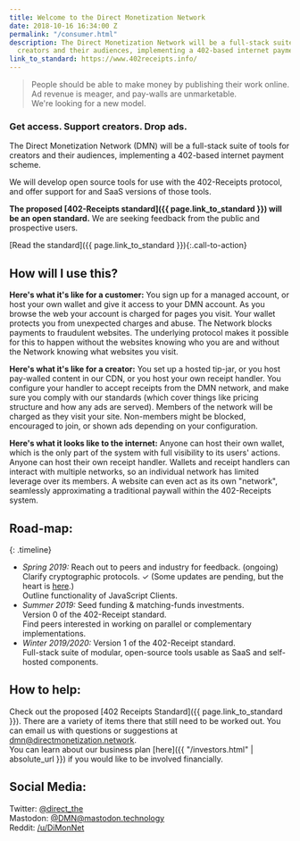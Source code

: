 ```yaml
---
title: Welcome to the Direct Monetization Network
date: 2018-10-16 16:34:00 Z
permalink: "/consumer.html"
description: The Direct Monetization Network will be a full-stack suite of tools for
  creators and their audiences, implementing a 402-based internet payment scheme.
link_to_standard: https://www.402receipts.info/
---
```


<div class="splash">
<div class="splash-inner" markdown="1">

> People should be able to make money by publishing their work online.  
> Ad revenue is meager, and pay-walls are unmarketable.  
> We're looking for a new model.  

### Get access. Support creators. Drop ads.

The Direct Monetization Network (DMN) will be a full-stack suite of tools for creators and their audiences, implementing a 402-based internet payment scheme.

We will develop open source tools for use with the 402-Receipts protocol, and offer support for and SaaS versions of those tools.

**The proposed [402-Receipts standard]({{ page.link_to_standard }}) will be an open standard.**
We are seeking feedback from the public and prospective users.

[Read the standard]({{ page.link_to_standard }}){:.call-to-action}

</div>
</div>

<div class="post-splash-content" markdown="1">

## How will I use this?
**Here's what it's like for a customer:** You sign up for a managed account, or host your own wallet and give it access to your DMN account.
As you browse the web your account is charged for pages you visit.
Your wallet protects you from unexpected charges and abuse.
The Network blocks payments to fraudulent websites.
The underlying protocol makes it possible for this to happen without the websites knowing who you are and without the Network knowing what websites you visit.

**Here's what it's like for a creator:** You set up a hosted tip-jar, or you host pay-walled content in our CDN, or you host your own receipt handler.
You configure your handler to accept receipts from the DMN network, and make sure you comply with our standards (which cover things like pricing structure and how any ads are served).
Members of the network will be charged as they visit your site.
Non-members might be blocked, encouraged to join, or shown ads depending on your configuration.

**Here's what it looks like to the internet:** Anyone can host their own wallet, which is the only part of the system with full visibility to its users' actions.
Anyone can host their own receipt handler.
Wallets and receipt handlers can interact with multiple networks, so an individual network has limited leverage over its members.
A website can even act as its own "network", seamlessly approximating a traditional paywall within the 402-Receipts system.

## Road-map:

{: .timeline}
- _Spring 2019:_ Reach out to peers and industry for feedback. (ongoing)  
  Clarify cryptographic protocols. ✓ (Some updates are pending, but the heart is [here](https://github.com/ShapeOfMatter/RSA-Blind-Signature).)  
  Outline functionality of JavaScript Clients.  
- _Summer 2019:_ Seed funding & matching-funds investments.  
  Version 0 of the 402-Receipt standard.  
  Find peers interested in working on parallel or complementary implementations.  
- _Winter 2019/2020:_ Version 1 of the 402-Receipt standard.  
  Full-stack suite of modular, open-source tools usable as SaaS and self-hosted components.  

## How to help:
Check out the proposed [402 Receipts Standard]({{ page.link_to_standard }}).
There are a variety of items there that still need to be worked out.
You can email us with questions or suggestions at <dmn@directmonetization.network>.  
You can learn about our business plan [here]({{ "/investors.html" | absolute_url }}) if you would like to be involved financially. 

## Social Media:
Twitter: [@direct_the](https://twitter.com/direct_the)  
Mastodon: <a rel="me" href="https://mastodon.technology/@DMN">@DMN@mastodon.technology</a>  
Reddit: [/u/DiMonNet](https://www.reddit.com/user/DiMonNet)  

</div>
